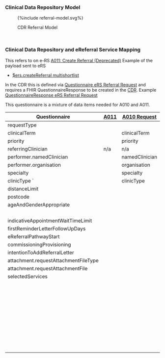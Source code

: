 
### Clinical Data Repository Model

<figure>
{%include referral-model.svg%}
<p id="fX.X.X.X-X" class="figureTitle">CDR Referral Model</p>
</figure>
<br clear="all">

### Clinical Data Repository and eReferral Service Mapping

This refers to on e-RS [A011: Create Referral (Deprecated)](https://developer.nhs.uk/apis/e-Referrals/explore_endpoint_a011.html)
Example of the payload sent to eRS
- [$ers.createReferral multishortlist](eRS/A011-request-ers-GenerateReferral-multishortlist-FHIR-STU3.json)

In the CDR this is defined via [Questionnaire eRS Referral Request](Questionnaire-eRS-Referral-Request.html) and requires a FHIR QuestionnaireResponse to be created in the [CDR](ActorDefinition-ClinicalDataRepository.html).
Example [QuestionnaireResponse eRS Referral Request](QuestionnaireResponse-ers-Referral-Request.html)

This questionnaire is a mixture of data items needed for A010 and A011.

| Questionnaire                        | [A011](https://fhir.nhs.uk/STU3/StructureDefinition/eRS-CreateReferral-Parameters-1) | [A010 Request](https://fhir.nhs.uk/STU3/StructureDefinition/eRS-ServiceSearchCriteria-Parameters-1) | [A010 Response](https://fhir.nhs.uk/STU3/StructureDefinition/eRS-FetchServices-List-1) | [A044](https://fhir.nhs.uk/STU3/StructureDefinition/eRS-CreateAdviceAndGuidance-Request-Parameters-1) | FHIR R4 Mapping                                                 |
|--------------------------------------|--------------------------------------------------------------------------------------|-----------------------------------------------------------------------------------------------------|----------------------------------------------------------------------------------------|-------------------------------------------------------------------------------------------------------|-----------------------------------------------------------------|
| requestType                          |                                                                                      |                                                                                                     |                                                                                        |                                                                                                       | ServiceRequest.category?                                        |
| clinicalTerm                         |                                                                                      | clinicalTerm                                                                                        |                                                                                        |                                                                                                       | ServiceRequest.code                                             |
| priority                             |                                                                                      | priority                                                                                            |                                                                                        |                                                                                                       | ServiceRequest.priority                                         | 
| referringClinician                   | n/a                                                                                  | n/a                                                                                                 | n/a                                                                                    | n/a                                                                                                   | ServiceRequest.requester                                        |
| performer.namedClinician             |                                                                                      | namedClinician                                                                                      |                                                                                        |                                                                                                       | ServiceRequest.performer(Practitioner)                          |
| performer.organisation               |                                                                                      | organisation                                                                                        |                                                                                        |                                                                                                       | ServiceRequest.performer(Organization)                          |
| specialty                            |                                                                                      | specialty                                                                                           | specialty                                                                              |                                                                                                       | HealthcareService.specialty                                     |
| clinicType             `             |                                                                                      | clinicType                                                                                          |                                                                                        |                                                                                                       | HealthcareService.type                                          |
| distanceLimit                        |                                                                                      |                                                                                                     |                                                                                        |                                                                                                       |                                                                 |
| postcode                             |                                                                                      |                                                                                                     |                                                                                        |                                                                                                       |                                                                 |
| ageAndGenderAppropriate              |                                                                                      |                                                                                                     |                                                                                        |                                                                                                       |                                                                 |
|                                      |                                                                                      |                                                                                                     | displayProminently                                                                     |                                                                                                       |
| indicativeAppointmentWaitTimeLimit   |                                                                                      |                                                                                                     | indicativeAppointmentWaitTime                                                          |                                                                                                       |                                                                 |
| firstReminderLetterFollowUpDays      |                                                                                      |                                                                                                     |                                                                                        |                                                                                                       |                                                                 |
| eReferralPathwayStart                |                                                                                      |                                                                                                     |                                                                                        |                                                                                                       |                                                                 |
| commissioningProvisioning            |                                                                                      |                                                                                                     |                                                                                        |                                                                                                       |                                                                 |
| intentionToAddReferralLetter         |                                                                                      |                                                                                                     |                                                                                        |                                                                                                       |                                                                 |
| attachment.requestAttachmentFileType |                                                                                      |                                                                                                     |                                                                                        |                                                                                                       |                                                                 |
| attachment.requestAttachmentFile     |                                                                                      |                                                                                                     |                                                                                        |                                                                                                       |                                                                 |
| selectedServices                     |                                                                                      |                                                                                                     |                                                                                        |                                                                                                       |                                                                 | 
|                                      |                                                                                      |                                                                                                     | serviceName                                                                            |                                                                                                       | HealthcareService.name                                          |
|                                      |                                                                                      |                                                                                                     | genderTreated                                                                          |                                                                                                       | HealthcareService.characteristic[genderTreated] |
|                                      |                                                                                      |                                                                                                     | bookableType                                                                           |                                                                                                       | HealthcareService.characteristic[bookableType]                  |
|                                      |                                                                                      |                                                                                                     | supportedAppointmentType                                                               |                                                                                                       | HealthcareService.characteristic[supportedAppointmentType]      |
|                                      |                                                                                      |                                                                                                     | referralLetterRequired                                                                 |                                                                                                       | HealthcareService.characteristic[referralLetterRequired]	       |
|                                      |                                                                                      |                                                                                                     | location                                                                               |                                                                                                       | HealthcareService.location                                      |
|                                      |                                                                                      |                                                                                                     | linkToNHSWebsite                                                                       |                                                                                                       |                                                                 |
|                                      |                                                                                      |                                                                                                     | supportedRequestFlowType                                                               |                                                                                                       | HealthcareService.serviceProvisionCode[supportedRequestFlowType] |
|                                      |                                                                                      |                                                                                                     | identifier                                                                             |                                                                                                       | HealthcareService.identifier                                    |

